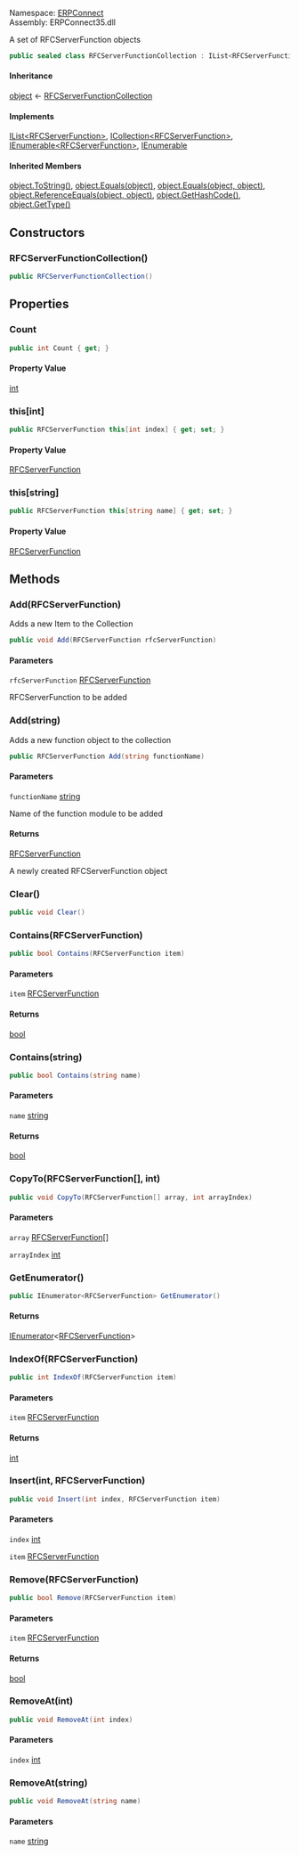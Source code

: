 
Namespace: [ERPConnect](index.md)  
Assembly: ERPConnect35.dll  

A set of RFCServerFunction objects

```csharp
public sealed class RFCServerFunctionCollection : IList<RFCServerFunction>, ICollection<RFCServerFunction>, IEnumerable<RFCServerFunction>, IEnumerable
```

#### Inheritance

[object](https://learn.microsoft.com/dotnet/api/system.object) ← 
[RFCServerFunctionCollection](ERPConnect.RFCServerFunctionCollection.md)

#### Implements

[IList<RFCServerFunction\>](https://learn.microsoft.com/dotnet/api/system.collections.generic.ilist\-1), 
[ICollection<RFCServerFunction\>](https://learn.microsoft.com/dotnet/api/system.collections.generic.icollection\-1), 
[IEnumerable<RFCServerFunction\>](https://learn.microsoft.com/dotnet/api/system.collections.generic.ienumerable\-1), 
[IEnumerable](https://learn.microsoft.com/dotnet/api/system.collections.ienumerable)

#### Inherited Members

[object.ToString\(\)](https://learn.microsoft.com/dotnet/api/system.object.tostring), 
[object.Equals\(object\)](https://learn.microsoft.com/dotnet/api/system.object.equals\#system\-object\-equals\(system\-object\)), 
[object.Equals\(object, object\)](https://learn.microsoft.com/dotnet/api/system.object.equals\#system\-object\-equals\(system\-object\-system\-object\)), 
[object.ReferenceEquals\(object, object\)](https://learn.microsoft.com/dotnet/api/system.object.referenceequals), 
[object.GetHashCode\(\)](https://learn.microsoft.com/dotnet/api/system.object.gethashcode), 
[object.GetType\(\)](https://learn.microsoft.com/dotnet/api/system.object.gettype)

## Constructors

### <a id="ERPConnect_RFCServerFunctionCollection__ctor"></a> RFCServerFunctionCollection\(\)

```csharp
public RFCServerFunctionCollection()
```

## Properties

### <a id="ERPConnect_RFCServerFunctionCollection_Count"></a> Count

```csharp
public int Count { get; }
```

#### Property Value

 [int](https://learn.microsoft.com/dotnet/api/system.int32)

### <a id="ERPConnect_RFCServerFunctionCollection_Item_System_Int32_"></a> this\[int\]

```csharp
public RFCServerFunction this[int index] { get; set; }
```

#### Property Value

 [RFCServerFunction](ERPConnect.RFCServerFunction.md)

### <a id="ERPConnect_RFCServerFunctionCollection_Item_System_String_"></a> this\[string\]

```csharp
public RFCServerFunction this[string name] { get; set; }
```

#### Property Value

 [RFCServerFunction](ERPConnect.RFCServerFunction.md)

## Methods

### <a id="ERPConnect_RFCServerFunctionCollection_Add_ERPConnect_RFCServerFunction_"></a> Add\(RFCServerFunction\)

Adds a new Item to the Collection

```csharp
public void Add(RFCServerFunction rfcServerFunction)
```

#### Parameters

`rfcServerFunction` [RFCServerFunction](ERPConnect.RFCServerFunction.md)

RFCServerFunction to be added

### <a id="ERPConnect_RFCServerFunctionCollection_Add_System_String_"></a> Add\(string\)

Adds a new function object to the collection

```csharp
public RFCServerFunction Add(string functionName)
```

#### Parameters

`functionName` [string](https://learn.microsoft.com/dotnet/api/system.string)

Name of the function module to be added

#### Returns

 [RFCServerFunction](ERPConnect.RFCServerFunction.md)

A newly created RFCServerFunction object

### <a id="ERPConnect_RFCServerFunctionCollection_Clear"></a> Clear\(\)

```csharp
public void Clear()
```

### <a id="ERPConnect_RFCServerFunctionCollection_Contains_ERPConnect_RFCServerFunction_"></a> Contains\(RFCServerFunction\)

```csharp
public bool Contains(RFCServerFunction item)
```

#### Parameters

`item` [RFCServerFunction](ERPConnect.RFCServerFunction.md)

#### Returns

 [bool](https://learn.microsoft.com/dotnet/api/system.boolean)

### <a id="ERPConnect_RFCServerFunctionCollection_Contains_System_String_"></a> Contains\(string\)

```csharp
public bool Contains(string name)
```

#### Parameters

`name` [string](https://learn.microsoft.com/dotnet/api/system.string)

#### Returns

 [bool](https://learn.microsoft.com/dotnet/api/system.boolean)

### <a id="ERPConnect_RFCServerFunctionCollection_CopyTo_ERPConnect_RFCServerFunction___System_Int32_"></a> CopyTo\(RFCServerFunction\[\], int\)

```csharp
public void CopyTo(RFCServerFunction[] array, int arrayIndex)
```

#### Parameters

`array` [RFCServerFunction](ERPConnect.RFCServerFunction.md)\[\]

`arrayIndex` [int](https://learn.microsoft.com/dotnet/api/system.int32)

### <a id="ERPConnect_RFCServerFunctionCollection_GetEnumerator"></a> GetEnumerator\(\)

```csharp
public IEnumerator<RFCServerFunction> GetEnumerator()
```

#### Returns

 [IEnumerator](https://learn.microsoft.com/dotnet/api/system.collections.generic.ienumerator\-1)<[RFCServerFunction](ERPConnect.RFCServerFunction.md)\>

### <a id="ERPConnect_RFCServerFunctionCollection_IndexOf_ERPConnect_RFCServerFunction_"></a> IndexOf\(RFCServerFunction\)

```csharp
public int IndexOf(RFCServerFunction item)
```

#### Parameters

`item` [RFCServerFunction](ERPConnect.RFCServerFunction.md)

#### Returns

 [int](https://learn.microsoft.com/dotnet/api/system.int32)

### <a id="ERPConnect_RFCServerFunctionCollection_Insert_System_Int32_ERPConnect_RFCServerFunction_"></a> Insert\(int, RFCServerFunction\)

```csharp
public void Insert(int index, RFCServerFunction item)
```

#### Parameters

`index` [int](https://learn.microsoft.com/dotnet/api/system.int32)

`item` [RFCServerFunction](ERPConnect.RFCServerFunction.md)

### <a id="ERPConnect_RFCServerFunctionCollection_Remove_ERPConnect_RFCServerFunction_"></a> Remove\(RFCServerFunction\)

```csharp
public bool Remove(RFCServerFunction item)
```

#### Parameters

`item` [RFCServerFunction](ERPConnect.RFCServerFunction.md)

#### Returns

 [bool](https://learn.microsoft.com/dotnet/api/system.boolean)

### <a id="ERPConnect_RFCServerFunctionCollection_RemoveAt_System_Int32_"></a> RemoveAt\(int\)

```csharp
public void RemoveAt(int index)
```

#### Parameters

`index` [int](https://learn.microsoft.com/dotnet/api/system.int32)

### <a id="ERPConnect_RFCServerFunctionCollection_RemoveAt_System_String_"></a> RemoveAt\(string\)

```csharp
public void RemoveAt(string name)
```

#### Parameters

`name` [string](https://learn.microsoft.com/dotnet/api/system.string)

